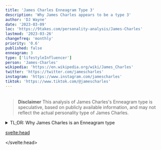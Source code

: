 ```yaml
---
title: 'James Charles Enneagram Type 3'
description: 'Why James Charles appears to be a type 3'
author: 'DJ Wayne'
date: '2023-03-09'
loc: 'https://9takes.com/personality-analysis/James-Charles'
lastmod: '2023-03-26'
changefreq: 'monthly'
priority: '0.6'
published: false
enneagram: 3
type: ['lifestyleInfluencer']
person: 'James-Charles'
wikipedia: 'https://en.wikipedia.org/wiki/James_Charles'
twitter: 'https://twitter.com/jamescharles'
instagram: 'https://www.instagram.com/jamescharles'
tiktok: 'https://www.tiktok.com/@jamescharles'
---
```


<!-- // notes:  -->

<script>
	import  PopCard  from "$lib/components/atoms/PopCard.svelte";
import BlogPurpose from '$lib/components/blog/BlogPurpose.svelte'
</script>
<div
	style="display: flex;
    justify-content: center;
    margin: 1rem 0;
	"
>
	<PopCard
		image={`/types/3s/${'James-Charles'}.webp`}
		showIcon={false}
		enneagramType=""
		displayText="James Charles"
		subtext=""
	/>
</div>

> **Disclaimer** This analysis of James Charles's Enneagram type is speculative, based on publicly available information, and may not reflect the actual personality type of James Charles.

<details>
<summary class="accordion">TL;DR: Why James Charles is an Enneagram type</summary>
<div class="panel">
<ul>
<li>
</li>
<li>
</li>
<li>
</li>
<li>
</li>
</ul>
  </div>
</details>

<p class="firstLetter"></p>

<svelte:head>

<script type="application/ld+json">

</script>

</svelte:head>

<style lang="scss"></style>
